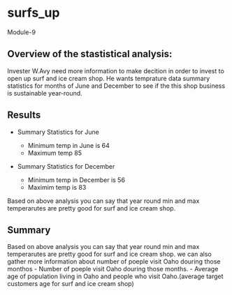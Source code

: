 # surfs_up
Module-9
## Overview of the stastistical analysis:
  Invester W.Avy need more information to make decition in order to invest to open up surf and ice cream shop.
  He wants temprature data summary statistics for months of June and December to see if the this shop business is
  sustainable year-round.
  
  
## Results
  - Summary Statistics for June
      - Minimum temp in June is 64 
      - Maximum temp  85 
     
  - Summary Statistics for December
      - Minimum temp in December is 56
      - Maximim temp is 83

Based on above analysis you can say that year round min and max temperarutes are pretty good for surf and ice cream shop.

## Summary
  Based on above analysis you can say that year round min and max temperarutes are pretty good for surf and ice cream shop.
  we can also gather more information about number of poeple visit Oaho douring those monthos
    - Number of poeple visit Oaho douring those months.
    - Average age of population living in Oaho and people who visit Oaho.(average target customers age for surf and ice cream shop)
    
    
